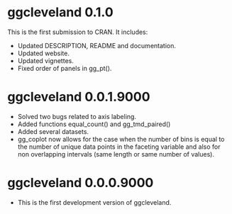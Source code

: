 # ggcleveland 0.1.0

This is the first submission to CRAN. It includes:

* Updated DESCRIPTION, README and documentation.
* Updated website.
* Updated vignettes.
* Fixed order of panels in gg_pt().

# ggcleveland 0.0.1.9000

* Solved two bugs related to axis labeling.
* Added functions equal_count() and gg_tmd_paired()
* Added several datasets.
* gg_coplot now allows for the case when the number of bins is equal to the number of unique data points in the faceting variable and also for non overlapping intervals (same length or same number of values).

# ggcleveland 0.0.0.9000

* This is the first development version of ggcleveland.
